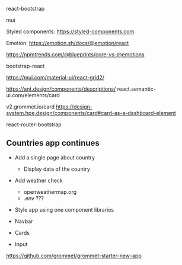 react-bootstrap

mui

Styled components:
https://styled-components.com

Emotion:
https://emotion.sh/docs/@emotion/react

https://npmtrends.com/@blueprints/core-vs-@emotions

bootstrap-react

https://mui.com/material-ui/react-grid2/

https://ant.design/components/descriptions/
react.semantic-ui.com/elements/card

v2.grommet.io/card
https://design-system.hpe.design/components/card#card-as-a-dashboard-element

react-router-bootstrap

## Countries app continues

- Add a single page about country

  - Display data of the country

- Add weather check

  - openweathermap.org
  - .env ???

- Style app using one component libraries
- Navbar
- Cards
- Input

https://github.com/grommet/grommet-starter-new-app
